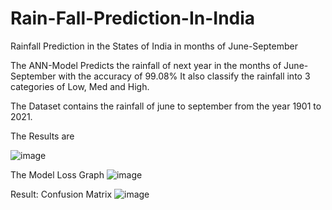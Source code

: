 # Rain-Fall-Prediction-In-India
Rainfall Prediction in the States of India in months of June-September

The ANN-Model Predicts the rainfall of next year in the months of June-September with the accuracy of 99.08%
It also classify the rainfall into 3 categories of Low, Med and High.

The Dataset contains the rainfall of june to september from the year 1901 to 2021.

The Results are

![image](https://user-images.githubusercontent.com/79148315/223193997-5307c28a-92d6-4d56-96d3-4af2f702c1a9.png)

The Model Loss Graph
![image](https://user-images.githubusercontent.com/79148315/223194255-09b874a1-bb78-48f8-aced-47e4bd76c1d6.png)

Result: Confusion Matrix
![image](https://user-images.githubusercontent.com/79148315/223194334-8c67d4db-2076-47c0-b2f6-eedf8aaaeec4.png)

